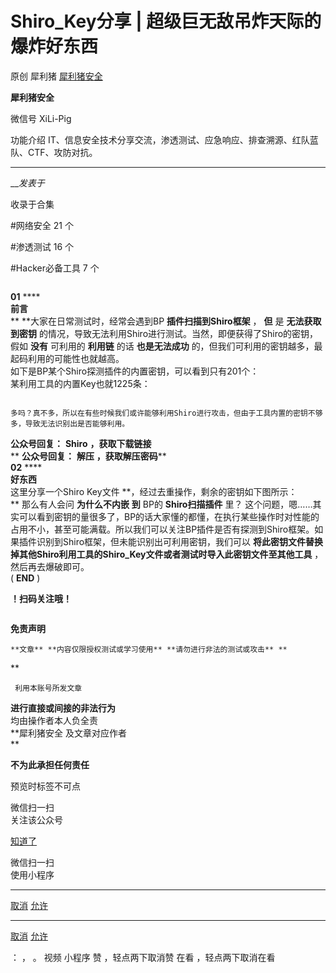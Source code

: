 #  Shiro_Key分享 | 超级巨无敌吊炸天际的爆炸好东西

原创 犀利猪  [ 犀利猪安全 ](javascript:void\(0\);)

**犀利猪安全** ![]()

微信号 XiLi-Pig

功能介绍 IT、信息安全技术分享交流，渗透测试、应急响应、排查溯源、红队蓝队、CTF、攻防对抗。

____

___发表于_

收录于合集

#网络安全 21 个

#渗透测试 16 个

#Hacker必备工具 7 个

![]()

**01** ****  
 **前言**  
 **     **大家在日常测试时，经常会遇到BP **插件扫描到Shiro框架** ， **但** 是 **无法获取到密钥**
的情况，导致无法利用Shiro进行测试。当然，即便获得了Shiro的密钥，假如 **没有** 可利用的 **利用链** 的话 **也是无法成功**
的，但我们可利用的密钥越多，最起码利用的可能性也就越高。  
    如下是BP某个Shiro探测插件的内置密钥，可以看到只有201个：  
![]()  
    某利用工具的内置Key也就1225条：  

![]()

    多吗？真不多，所以在有些时候我们或许能够利用Shiro进行攻击，但由于工具内置的密钥不够多，导致无法识别出是否能够利用。  
  
  
  
 **公众号回复：** **Shiro** **，获取下载链接**  
 ** **公众号回复：** **解压** **，获取解压密码****  
 **02** ****  
 **好东西**  
    这里分享一个Shiro Key文件 **，经过去重操作，剩余的密钥如下图所示：  
**![]()     那么有人会问 **为什么不内嵌** **到** BP的 **Shiro扫描插件** 里？
这个问题，嗯……其实可以看到密钥的量很多了，BP的话大家懂的都懂，在执行某些操作时对性能的占用不小，甚至可能满载。所以我们可以关注BP插件是否有探测到Shiro框架。如果插件识别到Shiro框架，但未能识别出可利用密钥，我们可以
**将此密钥文件替换掉其他Shiro利用工具的Shiro_Key文件或者测试时导入此密钥文件至其他工具** ，然后再去爆破即可。  
![]()( **END** )  
  
  
 **！扫码关注哦！**

![]()

 **免责声明**  
  
  
  
  
  
  
  
  
  
  
  
  
    **文章** **内容仅限授权测试或学习使用** **请勿进行非法的测试或攻击** **  
**

     利用本账号所发文章  
 **进行直接或间接的非法行为**  
均由操作者本人负全责  
 **犀利猪安全 及文章对应作者  
**

 **不为此承担任何责任**

  
  
  
  
  
  
  

预览时标签不可点

微信扫一扫  
关注该公众号

[知道了](javascript:;)

微信扫一扫  
使用小程序

****

[取消](javascript:void\(0\);) [允许](javascript:void\(0\);)

****

[取消](javascript:void\(0\);) [允许](javascript:void\(0\);)

： ， 。   视频 小程序 赞 ，轻点两下取消赞 在看 ，轻点两下取消在看

